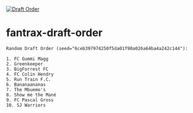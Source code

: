 [![Draft Order](https://github.com/sevensteves/fantrax-draft-order/actions/workflows/draft-order.yml/badge.svg)](https://github.com/sevensteves/fantrax-draft-order/actions/workflows/draft-order.yml)
# fantrax-draft-order
<!-- DRAFT_ORDER_START -->
```
Random Draft Order (seed="6ceb397974250f5da01f90a026a64ba4a242c144"):

1. FC Gummi Magg
2. Greenkeeper
3. BigForrest FC
4. FC Colin Hendry
5. Run Train F.C.
6. Bananaananas
7. The Mbuemo's
8. Show me the Mané
9. FC Pascal Gross
10. SJ Warriors
```
<!-- DRAFT_ORDER_END -->
